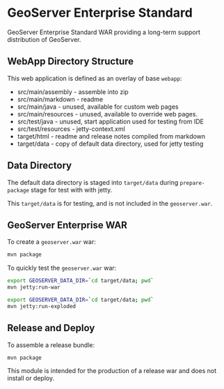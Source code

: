 # GeoServer Enterprise Standard

GeoServer Enterprise Standard WAR providing a long-term support distribution of GeoServer.

## WebApp Directory Structure

This web application is defined as an overlay of base `webapp`:

* src/main/assembly - assemble into zip 
* src/main/markdown - readme
* src/main/java - unused, available for custom web pages
* src/main/resources - unused, available to override web pages.
* src/test/java - unused, start application used for testing from IDE
* src/test/resources - jetty-context.xml 
* target/html - readme and release notes compiled from markdown
* target/data - copy of default data directory, used for jetty testing

## Data Directory

The default data directory is staged into `target/data` during `prepare-package` stage for test with with jetty.

This `target/data` is for testing, and is not included in the `geoserver.war`.

## GeoServer Enterprise WAR

To create a `geoserver.war` war:

```bash
mvn package
```

To quickly test the `geoserver.war` war:

```bash
export GEOSERVER_DATA_DIR=`cd target/data; pwd`
mvn jetty:run-war
```

```bash
export GEOSERVER_DATA_DIR=`cd target/data; pwd`
mvn jetty:run-exploded
```

## Release and Deploy

To assemble a release bundle:

```
mvn package
```

This module is intended for the production of a release war and does not install or deploy.

